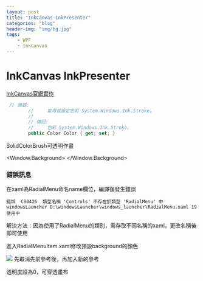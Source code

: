 ```yaml
---
layout: post
title: "InkCanvas InkPresenter"
categories: "blog"
header-img: "img/bg.jpg"
tags:
    - WPF
    - InkCanvas
---
```


# InkCanvas InkPresenter

[InkCanvas官網實作](https://docs.microsoft.com/zh-tw/dotnet/framework/wpf/advanced/getting-started-with-ink)

``` c# =
 // 摘要:
        //     取得或設定色彩 System.Windows.Ink.Stroke。
        //
        // 傳回:
        //     色彩 System.Windows.Ink.Stroke。
        public Color Color { get; set; }
```

SolidColorBrush可透明作畫

<Window.Background>
        <SolidColorBrush Color="White" Opacity="0.01" />
    </Window.Background>
    
### 錯誤訊息
在xaml為RadialMenu命名name欄位，編譯後發生錯誤
```
錯誤	CS0426	類型名稱 'Controls' 不存在於類型 'RadialMenu' 中	windowsLauncher	D:\windowsLauncher\windows_launcher\RadialMenu.xaml	19		使用中
```
解決方法：因為使用了RadialMenu的類別，需存取不同名稱的xaml，更改名稱後即可使用

進入RadialMenuItem.xaml修改預設background的顏色
<Setter Property="Background" Value="AliceBlue"/>

![](https://i.imgur.com/WBxqW6B.png)
先取消先前參考後，再加入新的參考

透明度設為0，可穿透畫布